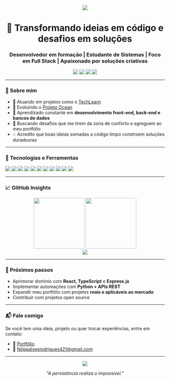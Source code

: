 <p align="center">
  <img src="https://capsule-render.vercel.app/api?type=waving&color=0e75b6&height=200&section=header&text=Felipe%20Alves&fontSize=40&fontColor=ffffff" />
</p>

<h1 align="center">🚀 Transformando ideias em código e desafios em soluções</h1>
<h3 align="center">Desenvolvedor em formação | Estudante de Sistemas | Foco em Full Stack | Apaixonado por soluções criativas</h3>

<p align="center">
  <a href="https://portfolio-delta-weld-26.vercel.app" target="_blank"><img src="https://img.shields.io/badge/Portfólio-000?style=for-the-badge&logo=vercel&logoColor=white" /></a>
  <a href="mailto:felipealvesrodrigues421@gmail.com"><img src="https://img.shields.io/badge/Gmail-EA4335?style=for-the-badge&logo=gmail&logoColor=white" /></a>
  <a href="https://linkedin.com/in/felipealvesrodrigues"><img src="https://img.shields.io/badge/LinkedIn-0A66C2?style=for-the-badge&logo=linkedin&logoColor=white" /></a>
  <a href="https://instagram.com/felipe_alvesrodri"><img src="https://img.shields.io/badge/Instagram-E4405F?style=for-the-badge&logo=instagram&logoColor=white" /></a>
</p>

---

### 📌 Sobre mim

- 🔭 Atuando em projetos como o [TechLearn](https://github.com/magat0n/Tech-Learn-UNIMAR)
- 🌊 Evoluindo o [Projeto Ocean](https://github.com/FelipeAlves4/Projeto-Ocean)
- 🌱 Aprendizado constante em **desenvolvimento front-end, back-end e bancos de dados**
- 🎯 Buscando desafios que me tirem da zona de conforto e agreguem ao meu portfólio
- 💡 Acredito que boas ideias somadas a código limpo constroem soluções duradouras

---

### 🧠 Tecnologias e Ferramentas

<p align="left">
  <img src="https://img.shields.io/badge/HTML5-E34F26?style=flat-square&logo=html5&logoColor=white" />
  <img src="https://img.shields.io/badge/CSS3-1572B6?style=flat-square&logo=css3&logoColor=white" />
  <img src="https://img.shields.io/badge/JavaScript-F7DF1E?style=flat-square&logo=javascript&logoColor=black" />
  <img src="https://img.shields.io/badge/Node.js-339933?style=flat-square&logo=node.js&logoColor=white" />
  <img src="https://img.shields.io/badge/Python-3776AB?style=flat-square&logo=python&logoColor=white" />
  <img src="https://img.shields.io/badge/MySQL-4479A1?style=flat-square&logo=mysql&logoColor=white" />
  <img src="https://img.shields.io/badge/SQLite-003B57?style=flat-square&logo=sqlite&logoColor=white" />
  <img src="https://img.shields.io/badge/Firebase-FFCA28?style=flat-square&logo=firebase&logoColor=black" />
  <img src="https://img.shields.io/badge/Git-F05032?style=flat-square&logo=git&logoColor=white" />
  <img src="https://img.shields.io/badge/Postman-FF6C37?style=flat-square&logo=postman&logoColor=white" />
  <img src="https://img.shields.io/badge/Figma-F24E1E?style=flat-square&logo=figma&logoColor=white" />
</p>

---

### 📈 GitHub Insights

<div align="center">
  <img height="160em" src="https://github-readme-stats.vercel.app/api?username=FelipeAlves4&show_icons=true&theme=tokyonight&include_all_commits=true&count_private=true" />
  <img height="160em" src="https://github-readme-stats.vercel.app/api/top-langs/?username=FelipeAlves4&layout=compact&langs_count=7&theme=tokyonight"/>
</div>
<div align="center">
  <img src="https://github-readme-streak-stats.herokuapp.com/?user=FelipeAlves4&theme=tokyonight" />
</div>

---

### 🧭 Próximos passos

- Aprimorar domínio com **React, TypeScript** e **Express.js**
- Implementar automações com **Python + APIs REST**
- Expandir meu portfólio com projetos **reais e aplicáveis ao mercado**
- Contribuir com projetos open source

---

### 📬 Fale comigo

Se você tem uma ideia, projeto ou quer trocar experiências, entre em contato:

- 💼 [Portfólio](https://portfolio-delta-weld-26.vercel.app)
- 📧 felipealvesrodrigues421@gmail.com

---

<p align="center">
  <img src="https://komarev.com/ghpvc/?username=FelipeAlves4&label=Visualizações%20do%20perfil&color=0e75b6&style=flat" />
</p>

<p align="center"><em>“A persistência realiza o impossível.”</em></p>
